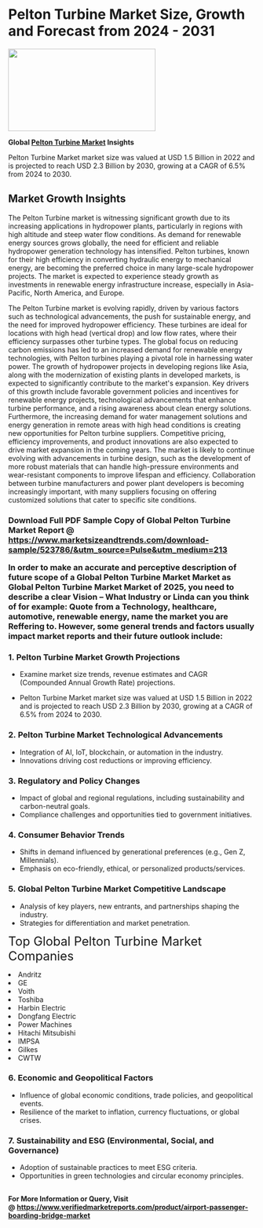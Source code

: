<H1>Pelton Turbine Market Size, Growth and Forecast from 2024 - 2031</H1><img class="aligncenter size-medium wp-image-584254" src="https://thirdeyenews.in/wp-content/uploads/2024/09/Global-Market-Research-300x168.jpeg" alt="" width="300" height="168" /><p><strong>Global&nbsp;<a href="https://www.marketsizeandtrends.com/download-sample/523786/&amp;utm_source=Pulse&amp;utm_medium=213">Pelton Turbine Market</a> Insights</strong></p><p>Pelton Turbine Market market size was valued at USD 1.5 Billion in 2022 and is projected to reach USD 2.3 Billion by 2030, growing at a CAGR of 6.5% from 2024 to 2030.</p><p><h2>Market Growth Insights</h2> <p>The Pelton Turbine market is witnessing significant growth due to its increasing applications in hydropower plants, particularly in regions with high altitude and steep water flow conditions. As demand for renewable energy sources grows globally, the need for efficient and reliable hydropower generation technology has intensified. Pelton turbines, known for their high efficiency in converting hydraulic energy to mechanical energy, are becoming the preferred choice in many large-scale hydropower projects. The market is expected to experience steady growth as investments in renewable energy infrastructure increase, especially in Asia-Pacific, North America, and Europe.</p> <p><strong></strong></p> <p>The Pelton Turbine market is evolving rapidly, driven by various factors such as technological advancements, the push for sustainable energy, and the need for improved hydropower efficiency. These turbines are ideal for locations with high head (vertical drop) and low flow rates, where their efficiency surpasses other turbine types. The global focus on reducing carbon emissions has led to an increased demand for renewable energy technologies, with Pelton turbines playing a pivotal role in harnessing water power. The growth of hydropower projects in developing regions like Asia, along with the modernization of existing plants in developed markets, is expected to significantly contribute to the market's expansion. Key drivers of this growth include favorable government policies and incentives for renewable energy projects, technological advancements that enhance turbine performance, and a rising awareness about clean energy solutions. Furthermore, the increasing demand for water management solutions and energy generation in remote areas with high head conditions is creating new opportunities for Pelton turbine suppliers. Competitive pricing, efficiency improvements, and product innovations are also expected to drive market expansion in the coming years. The market is likely to continue evolving with advancements in turbine design, such as the development of more robust materials that can handle high-pressure environments and wear-resistant components to improve lifespan and efficiency. Collaboration between turbine manufacturers and power plant developers is becoming increasingly important, with many suppliers focusing on offering customized solutions that cater to specific site conditions. <h3></p><p><span class=""><strong>Download Full PDF Sample Copy of Global Pelton Turbine Market Report</strong> @ <a href="https://www.marketsizeandtrends.com/download-sample/523786/&amp;utm_source=Pulse&amp;utm_medium=213" target="_blank">https://www.marketsizeandtrends.com/download-sample/523786/&amp;utm_source=Pulse&amp;utm_medium=213</a></span></p><p>In order to make an accurate and perceptive description of future scope of a Global&nbsp;Pelton Turbine Market Market as Global&nbsp;Pelton Turbine Market Market of 2025, you need to describe a clear Vision &ndash; What Industry or Linda can you think of for example: Quote from a Technology, healthcare, automotive, renewable energy, name the market you are Reffering to. However, some general trends and factors usually impact market reports and their future outlook include:</p><h3>1.&nbsp;<strong>Pelton Turbine Market Growth Projections</strong></h3><ul><li>Examine market size trends, revenue estimates and CAGR (Compounded Annual Growth Rate) projections.</li><li><p>Pelton Turbine Market market size was valued at USD 1.5 Billion in 2022 and is projected to reach USD 2.3 Billion by 2030, growing at a CAGR of 6.5% from 2024 to 2030.</p></li></ul><h3>2.&nbsp;<strong>Pelton Turbine Market Technological Advancements</strong></h3><ul><li>Integration of AI, IoT, blockchain, or automation in the industry.</li><li>Innovations driving cost reductions or improving efficiency.</li></ul><h3>3.&nbsp;<strong>Regulatory and Policy Changes</strong></h3><ul><li>Impact of global and regional regulations, including sustainability and carbon-neutral goals.</li><li>Compliance challenges and opportunities tied to government initiatives.</li></ul><h3>4.&nbsp;<strong>Consumer Behavior Trends</strong></h3><ul><li>Shifts in demand influenced by generational preferences (e.g., Gen Z, Millennials).</li><li>Emphasis on eco-friendly, ethical, or personalized products/services.</li></ul><h3>5.&nbsp;<strong>Global Pelton Turbine Market Competitive Landscape</strong></h3><ul><li>Analysis of key players, new entrants, and partnerships shaping the industry.</li><li>Strategies for differentiation and market penetration.</li></ul><p data-pm-slice="1 1 []"><span style="color: inherit; font-family: inherit; font-size: 25px;">Top Global Pelton Turbine Market Companies</span></p><div class="" data-test-id=""><p><li>Andritz</li><li> GE</li><li> Voith</li><li> Toshiba</li><li> Harbin Electric</li><li> Dongfang Electric</li><li> Power Machines</li><li> Hitachi Mitsubishi</li><li> IMPSA</li><li> Gilkes</li><li> CWTW</li></p></div><h3>6.&nbsp;<strong>Economic and Geopolitical Factors</strong></h3><ul><li>Influence of global economic conditions, trade policies, and geopolitical events.</li><li>Resilience of the market to inflation, currency fluctuations, or global crises.</li></ul><h3>7.&nbsp;<strong>Sustainability and ESG (Environmental, Social, and Governance)</strong></h3><ul><li>Adoption of sustainable practices to meet ESG criteria.</li><li>Opportunities in green technologies and circular economy principles.</li></ul><h2><strong style="font-size: 14px;">For More Information or Query, Visit @&nbsp;</strong><a style="background-color: #ffffff; font-size: 14px;" href="https://www.marketsizeandtrends.com/report/pelton-turbine-market/" target="_blank">https://www.verifiedmarketreports.com/product/airport-passenger-boarding-bridge-market</a></h2>
